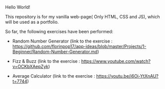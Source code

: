 Hello World!

This repository is for my  vanilla web-page( Only HTML, CSS and JS), which will be used as a portfolio.

So far, the following exercises have been performed:

- Random Number Generator
(link to the exercise : https://github.com/florinpop17/app-ideas/blob/master/Projects/1-Beginner/Random-Number-Generator.md)

- Fizz & Buzz
(link to the exercise : https://www.youtube.com/watch?v=OCKbXAepZyk)

- Average Calculator
(link to the exercise : https://youtu.be/i6Oi-YtXnAU?t=7744)
